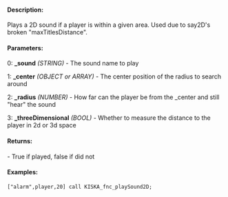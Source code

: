 #### Description:
Plays a 2D sound if a player is within a given area. Used due to say2D's broken "maxTitlesDistance".

#### Parameters:
0: **_sound** *(STRING)* - The sound name to play

1: **_center** *(OBJECT or ARRAY)* - The center position of the radius to search around

2: **_radius** *(NUMBER)* - How far can the player be from the _center and still "hear" the sound

3: **_threeDimensional** *(BOOL)* - Whether to measure the distance to the player in 2d or 3d space

#### Returns:
<BOOL> - True if played, false if did not

#### Examples:
```sqf
["alarm",player,20] call KISKA_fnc_playSound2D;
```

